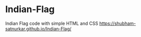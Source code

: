 # Indian-Flag
Indian Flag code with simple HTML and CSS
https://shubham-satnurkar.github.io/Indian-Flag/
